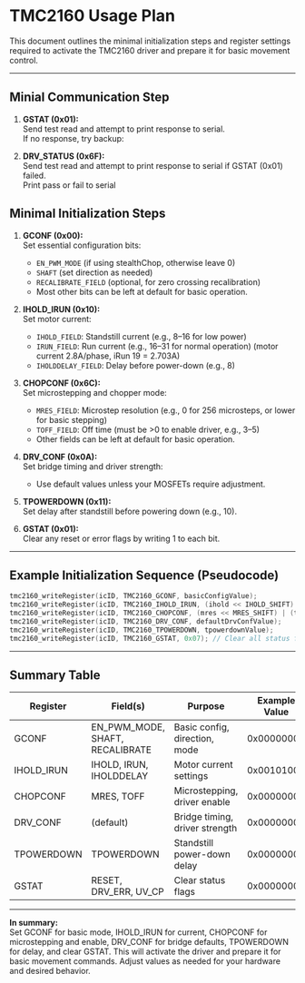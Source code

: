 # TMC2160 Usage Plan

This document outlines the minimal initialization steps and register settings required to activate the TMC2160 driver and prepare it for basic movement control.

---

## Minial Communication Step

1. **GSTAT (0x01):**  
   Send test read and attempt to print response to serial.  
   If no response, try backup:

2. **DRV_STATUS (0x6F):**  
   Send test read and attempt to print response to serial if GSTAT (0x01) failed.  
   Print pass or fail to serial

## Minimal Initialization Steps

1. **GCONF (0x00):**  
   Set essential configuration bits:
   - `EN_PWM_MODE` (if using stealthChop, otherwise leave 0)
   - `SHAFT` (set direction as needed)
   - `RECALIBRATE_FIELD` (optional, for zero crossing recalibration)
   - Most other bits can be left at default for basic operation.

2. **IHOLD_IRUN (0x10):**  
   Set motor current:
   - `IHOLD_FIELD`: Standstill current (e.g., 8–16 for low power)
   - `IRUN_FIELD`: Run current (e.g., 16–31 for normal operation) (motor current 2.8A/phase, iRun 19 = 2.703A)
   - `IHOLDDELAY_FIELD`: Delay before power-down (e.g., 8)

3. **CHOPCONF (0x6C):**  
   Set microstepping and chopper mode:
   - `MRES_FIELD`: Microstep resolution (e.g., 0 for 256 microsteps, or lower for basic stepping)
   - `TOFF_FIELD`: Off time (must be >0 to enable driver, e.g., 3–5)
   - Other fields can be left at default for basic operation.

4. **DRV_CONF (0x0A):**  
   Set bridge timing and driver strength:
   - Use default values unless your MOSFETs require adjustment.

5. **TPOWERDOWN (0x11):**  
   Set delay after standstill before powering down (e.g., 10).

6. **GSTAT (0x01):**  
   Clear any reset or error flags by writing 1 to each bit.

---

## Example Initialization Sequence (Pseudocode)

```cpp
tmc2160_writeRegister(icID, TMC2160_GCONF, basicConfigValue);
tmc2160_writeRegister(icID, TMC2160_IHOLD_IRUN, (ihold << IHOLD_SHIFT) | (irun << IRUN_SHIFT) | (iholddelay << IHOLDDELAY_SHIFT));
tmc2160_writeRegister(icID, TMC2160_CHOPCONF, (mres << MRES_SHIFT) | (toff << TOFF_SHIFT));
tmc2160_writeRegister(icID, TMC2160_DRV_CONF, defaultDrvConfValue);
tmc2160_writeRegister(icID, TMC2160_TPOWERDOWN, tpowerdownValue);
tmc2160_writeRegister(icID, TMC2160_GSTAT, 0x07); // Clear all status flags
```

---

## Summary Table

| Register      | Field(s)         | Purpose                        | Example Value |
|---------------|------------------|--------------------------------|--------------|
| GCONF         | EN_PWM_MODE, SHAFT, RECALIBRATE | Basic config, direction, mode | 0x00000000   |
| IHOLD_IRUN    | IHOLD, IRUN, IHOLDDELAY         | Motor current settings        | 0x00101008   |
| CHOPCONF      | MRES, TOFF                    | Microstepping, driver enable  | 0x00000003   |
| DRV_CONF      | (default)                     | Bridge timing, driver strength| 0x00000000   |
| TPOWERDOWN    | TPOWERDOWN                    | Standstill power-down delay   | 0x0000000A   |
| GSTAT         | RESET, DRV_ERR, UV_CP         | Clear status flags            | 0x00000007   |

---

**In summary:**  
Set GCONF for basic mode, IHOLD_IRUN for current, CHOPCONF for microstepping and enable, DRV_CONF for bridge defaults, TPOWERDOWN for delay, and clear GSTAT. This will activate the driver and prepare it for basic movement commands. Adjust values as needed for your hardware and desired behavior.
